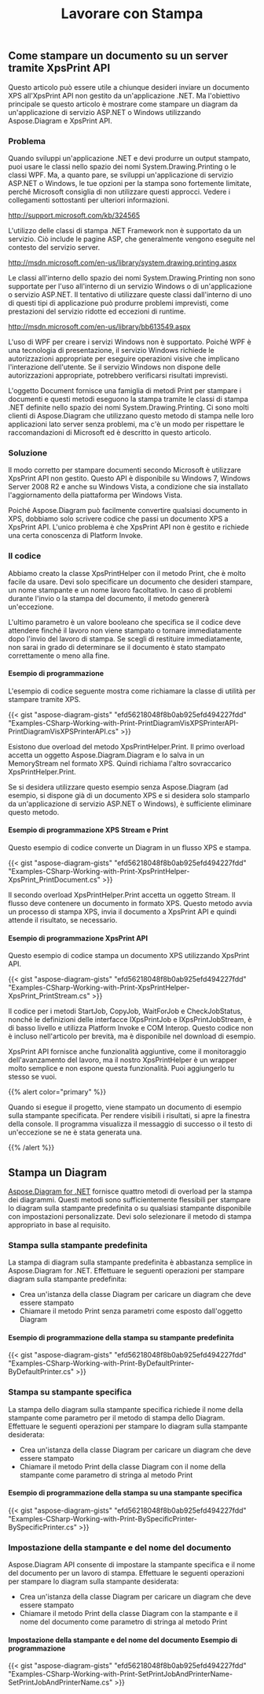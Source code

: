 ﻿---
title: Lavorare con Stampa
type: docs
weight: 80
url: /it/net/working-with-print/
description: Questa sezione spiega come stampare un documento tramite XpsPrint con Aspose.Diagram.
---
## **Come stampare un documento su un server tramite XpsPrint API**
Questo articolo può essere utile a chiunque desideri inviare un documento XPS all'XpsPrint API non gestito da un'applicazione .NET. Ma l'obiettivo principale se questo articolo è mostrare come stampare un diagram da un'applicazione di servizio ASP.NET o Windows utilizzando Aspose.Diagram e XpsPrint API.
### **Problema**
Quando sviluppi un'applicazione .NET e devi produrre un output stampato, puoi usare le classi nello spazio dei nomi System.Drawing.Printing o le classi WPF. Ma, a quanto pare, se sviluppi un'applicazione di servizio ASP.NET o Windows, le tue opzioni per la stampa sono fortemente limitate, perché Microsoft consiglia di non utilizzare questi approcci. Vedere i collegamenti sottostanti per ulteriori informazioni.

<http://support.microsoft.com/kb/324565>

L'utilizzo delle classi di stampa .NET Framework non è supportato da un servizio. Ciò include le pagine ASP, che generalmente vengono eseguite nel contesto del servizio server.

<http://msdn.microsoft.com/en-us/library/system.drawing.printing.aspx>

Le classi all'interno dello spazio dei nomi System.Drawing.Printing non sono supportate per l'uso all'interno di un servizio Windows o di un'applicazione o servizio ASP.NET. Il tentativo di utilizzare queste classi dall'interno di uno di questi tipi di applicazione può produrre problemi imprevisti, come prestazioni del servizio ridotte ed eccezioni di runtime.

<http://msdn.microsoft.com/en-us/library/bb613549.aspx>

L'uso di WPF per creare i servizi Windows non è supportato. Poiché WPF è una tecnologia di presentazione, il servizio Windows richiede le autorizzazioni appropriate per eseguire operazioni visive che implicano l'interazione dell'utente. Se il servizio Windows non dispone delle autorizzazioni appropriate, potrebbero verificarsi risultati imprevisti.

L'oggetto Document fornisce una famiglia di metodi Print per stampare i documenti e questi metodi eseguono la stampa tramite le classi di stampa .NET definite nello spazio dei nomi System.Drawing.Printing. Ci sono molti clienti di Aspose.Diagram che utilizzano questo metodo di stampa nelle loro applicazioni lato server senza problemi, ma c'è un modo per rispettare le raccomandazioni di Microsoft ed è descritto in questo articolo.
### **Soluzione**
Il modo corretto per stampare documenti secondo Microsoft è utilizzare XpsPrint API non gestito. Questo API è disponibile su Windows 7, Windows Server 2008 R2 e anche su Windows Vista, a condizione che sia installato l'aggiornamento della piattaforma per Windows Vista.

Poiché Aspose.Diagram può facilmente convertire qualsiasi documento in XPS, dobbiamo solo scrivere codice che passi un documento XPS a XpsPrint API. L'unico problema è che XpsPrint API non è gestito e richiede una certa conoscenza di Platform Invoke.
### **Il codice**
Abbiamo creato la classe XpsPrintHelper con il metodo Print, che è molto facile da usare. Devi solo specificare un documento che desideri stampare, un nome stampante e un nome lavoro facoltativo. In caso di problemi durante l'invio o la stampa del documento, il metodo genererà un'eccezione.

L'ultimo parametro è un valore booleano che specifica se il codice deve attendere finché il lavoro non viene stampato o tornare immediatamente dopo l'invio del lavoro di stampa. Se scegli di restituire immediatamente, non sarai in grado di determinare se il documento è stato stampato correttamente o meno alla fine.
#### **Esempio di programmazione**
L'esempio di codice seguente mostra come richiamare la classe di utilità per stampare tramite XPS.

{{< gist "aspose-diagram-gists" "efd56218048f8b0ab925efd494227fdd" "Examples-CSharp-Working-with-Print-PrintDiagramVisXPSPrinterAPI-PrintDiagramVisXPSPrinterAPI.cs" >}}


Esistono due overload del metodo XpsPrintHelper.Print. Il primo overload accetta un oggetto Aspose.Diagram.Diagram e lo salva in un MemoryStream nel formato XPS. Quindi richiama l'altro sovraccarico XpsPrintHelper.Print.

Se si desidera utilizzare questo esempio senza Aspose.Diagram (ad esempio, si dispone già di un documento XPS e si desidera solo stamparlo da un'applicazione di servizio ASP.NET o Windows), è sufficiente eliminare questo metodo.
#### **Esempio di programmazione XPS Stream e Print**
Questo esempio di codice converte un Diagram in un flusso XPS e stampa.

{{< gist "aspose-diagram-gists" "efd56218048f8b0ab925efd494227fdd" "Examples-CSharp-Working-with-Print-XpsPrintHelper-XpsPrint_PrintDocument.cs" >}}


Il secondo overload XpsPrintHelper.Print accetta un oggetto Stream. Il flusso deve contenere un documento in formato XPS. Questo metodo avvia un processo di stampa XPS, invia il documento a XpsPrint API e quindi attende il risultato, se necessario.
#### **Esempio di programmazione XpsPrint API**
Questo esempio di codice stampa un documento XPS utilizzando XpsPrint API.

{{< gist "aspose-diagram-gists" "efd56218048f8b0ab925efd494227fdd" "Examples-CSharp-Working-with-Print-XpsPrintHelper-XpsPrint_PrintStream.cs" >}}


Il codice per i metodi StartJob, CopyJob, WaitForJob e CheckJobStatus, nonché le definizioni delle interfacce IXpsPrintJob e IXpsPrintJobStream, è di basso livello e utilizza Platform Invoke e COM Interop. Questo codice non è incluso nell'articolo per brevità, ma è disponibile nel download di esempio.

XpsPrint API fornisce anche funzionalità aggiuntive, come il monitoraggio dell'avanzamento del lavoro, ma il nostro XpsPrintHelper è un wrapper molto semplice e non espone questa funzionalità. Puoi aggiungerlo tu stesso se vuoi.

{{% alert color="primary" %}}

Quando si esegue il progetto, viene stampato un documento di esempio sulla stampante specificata. Per rendere visibili i risultati, si apre la finestra della console. Il programma visualizza il messaggio di successo o il testo di un'eccezione se ne è stata generata una.

{{% /alert %}}
## **Stampa un Diagram**
[Aspose.Diagram for .NET](https://products.aspose.com/diagram/net/) fornisce quattro metodi di overload per la stampa dei diagrammi. Questi metodi sono sufficientemente flessibili per stampare lo diagram sulla stampante predefinita o su qualsiasi stampante disponibile con impostazioni personalizzate. Devi solo selezionare il metodo di stampa appropriato in base al requisito.
### **Stampa sulla stampante predefinita**
La stampa di diagram sulla stampante predefinita è abbastanza semplice in Aspose.Diagram for .NET. Effettuare le seguenti operazioni per stampare diagram sulla stampante predefinita:

- Crea un'istanza della classe Diagram per caricare un diagram che deve essere stampato
- Chiamare il metodo Print senza parametri come esposto dall'oggetto Diagram
#### **Esempio di programmazione della stampa su stampante predefinita**
{{< gist "aspose-diagram-gists" "efd56218048f8b0ab925efd494227fdd" "Examples-CSharp-Working-with-Print-ByDefaultPrinter-ByDefaultPrinter.cs" >}}
### **Stampa su stampante specifica**
La stampa dello diagram sulla stampante specifica richiede il nome della stampante come parametro per il metodo di stampa dello Diagram. Effettuare le seguenti operazioni per stampare lo diagram sulla stampante desiderata:

- Crea un'istanza della classe Diagram per caricare un diagram che deve essere stampato
- Chiamare il metodo Print della classe Diagram con il nome della stampante come parametro di stringa al metodo Print
#### **Esempio di programmazione della stampa su una stampante specifica**
{{< gist "aspose-diagram-gists" "efd56218048f8b0ab925efd494227fdd" "Examples-CSharp-Working-with-Print-BySpecificPrinter-BySpecificPrinter.cs" >}}
### **Impostazione della stampante e del nome del documento**
Aspose.Diagram API consente di impostare la stampante specifica e il nome del documento per un lavoro di stampa. Effettuare le seguenti operazioni per stampare lo diagram sulla stampante desiderata:

- Crea un'istanza della classe Diagram per caricare un diagram che deve essere stampato
- Chiamare il metodo Print della classe Diagram con la stampante e il nome del documento come parametro di stringa al metodo Print
#### **Impostazione della stampante e del nome del documento Esempio di programmazione**
{{< gist "aspose-diagram-gists" "efd56218048f8b0ab925efd494227fdd" "Examples-CSharp-Working-with-Print-SetPrintJobAndPrinterName-SetPrintJobAndPrinterName.cs" >}}
